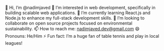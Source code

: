 👋 Hi, I’m @nadimjaved
👀 I’m interested in web development, specifically in building scalable web applications.
🌱 I’m currently learning React.js and Node.js to enhance my full-stack development skills.
💞️ I’m looking to collaborate on open source projects focused on environmental sustainability.
📫 How to reach me: nadimjaved.dev@gmail.com
😄 Pronouns: He/Him
⚡ Fun fact: I’m a huge fan of table tennis and play in local leagues!

<!--
nadimjaved/nadimjaved is a ✨ special ✨ repository because its `README.md` (this file) appears on your GitHub profile.
You can click the Preview link to take a look at your changes.
-->
